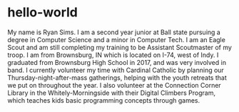 # hello-world

My name is Ryan Sims. I am a second year junior at Ball state pursuing a degree in Computer Science and a minor in Computer Tech.
I am an Eagle Scout and am still completing my training to be Assistant Scoutmaster of my troop.
I am from Brownsburg, IN which is located on I-74, west of Indy. I graduated from Brownsburg High School in 2017, and was very involved in band.
I currently volunteer my time with Cardinal Catholic by planning our Thursday-night-after-mass gatherings, helping with the youth retreats that we put on throughout the year.
I also volunteer at the Connection Corner Library in the Whitely-Morningside with their Digital Climbers Program, which teaches kids basic programming concepts through games.

